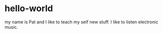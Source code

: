 # hello-world
my name is Pat and I like to teach my self new stuff.
I like to listen electronic music.
